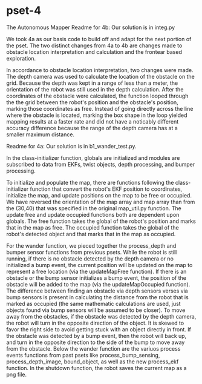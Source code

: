 # pset-4
The Autonomous Mapper
Readme for 4b:
Our solution is in integ.py

We took 4a as our basis code to build off and adapt for the next portion of the pset. 
The two distinct changes from 4a to 4b are changes made to obstacle location interpretation and calculation and the frontear based exploration.

In accordance to obstacle location interpretation, two changes were made. The depth camera was used to calculate the location of the obstacle on the grid. Because the depth was kept in a range of less than a meter, the orientation of the robot was still used in the depth calculation. After the coordinates of the obstacle were calculated, the function looped through the the grid between the robot's position and the obstacle's position, marking those coordinates as free. Instead of going directly across the line where the obstacle is located, marking the box shape in the loop yielded mapping results at a faster rate and did not have a noticably different accuracy difference because the range of the depth camera has at a smaller maximum distance.







Readme for 4a:
Our solution is in b1_wander_test.py.

In the class-initializer function, globals are initialized and modules are subscribed to data from EKFs, twist objects, depth processing, and bumper processing. 

To initialize and populate the map, there are functions following the class-initializer function that convert the robot's EKF position to coordinates, initialize the map, and update positions on the map to be free or occupied. We have reversed the orientation of the map array and map array than from the (30,40) that was specified in the original map_util.py function. The update free and update occupied functions both are dependent upon globals. The free function takes the global of the robot's position and marks that in the map as free. The occupied function takes the global of the robot's detected object and that marks that in the map as occupied. 

For the wander function, we pieced together the process_depth and bumper sensor functions from previous psets. While the robot is still running, if there is no obstacle detected by the depth camera or no initialized a bump event, the current position will be updated on the map to represent a free location (via the updateMapFree function). If there is an obstacle or the bump sensor initializes a bump event, the position of the obstacle will be added to the map (via the updateMapOccupied function). The difference between finding an obstacle via depth sensors verses via bump sensors is present in calculating the distance from the robot that is marked as occupied (the same mathematic calculations are used, just objects found via bump sensors will be assumed to be closer). To move away from the obstacles, if the obstacle was detected by the depth camera, the robot will turn in the opposite direction of the object. It is skewed to favor the right side to avoid getting stuck with an object directly in front. If the obstacle was detected by a bump event, then the robot will back up, and turn in the opposite direction to the side of the bump to move away from the obstacle. Below the wander function are the variuos process events functions from past psets like process_bump_sensing, process_depth_image, bound_object, as well as the new process_ekf function. In the shutdown function, the robot saves the current map as a png file.
  


